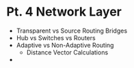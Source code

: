 # Pt. 4 Network Layer

- Transparent vs Source Routing Bridges
- Hub vs Switches vs Routers
- Adaptive vs Non-Adaptive Routing
  - Distance Vector Calculations
- 
